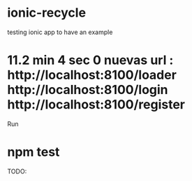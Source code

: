 # ionic-recycle
testing ionic app to have an example 

# 11.2 min 4 sec 0   nuevas url : http://localhost:8100/loader http://localhost:8100/login http://localhost:8100/register

Run 

# npm test 

TODO:


